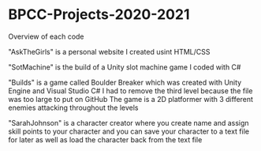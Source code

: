 # BPCC-Projects-2020-2021

Overview of each code

"AskTheGirls" is a personal website I created usint HTML/CSS

"SotMachine" is the build of a Unity slot machine game I coded with C#

"Builds" is a game called Boulder Breaker which was created with Unity Engine and Visual Studio C#
          I had to remove the third level because the file was too large to put on GitHub
          The game is a 2D platformer with 3 different enemies attacking throughout the levels
          
"SarahJohnson" is a character creator where you create name and assign skill points to your character 
          and you can save your character to a text file for later as well as load the character back 
          from the text file
